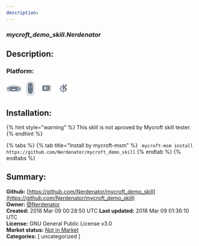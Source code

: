 ```yaml
---
description: 
---
```


### _mycroft_demo_skill.Nerdenator_  
## Description:  
  
### Platform:  
 ![Mark I](../.gitbook/assets/mark-1-icon.png)  ![Mark II](../.gitbook/assets/mark-2-icon.png)  ![Picroft](../.gitbook/assets/picroft-icon.png)  ![plasmoid](../.gitbook/assets/kde.png)   
## Installation:  
{% hint style="warning" %}
This skill is not aproved by Mycroft skill tester.
{% endhint %}
    
{% tabs %}
{% tab title="Install by mycroft-msm" %}
``` mycroft-msm install https://github.com/Nerdenator/mycroft_demo_skill```
{% endtab %}
  {% endtabs %}
    
## Summary:  
**Github:** [https://github.com/Nerdenator/mycroft_demo_skill](https://github.com/Nerdenator/mycroft_demo_skill)  
**Owner:** [@Nerdenator](https://github.com/Nerdenator)  
**Created:** 2018 Mar 09 00:28:50 UTC  **Last updated:** 2018 Mar 09 01:36:10 UTC  
**License:** GNU General Public License v3.0  
**Market status:** [Not in Market](https://market.mycroft.ai/skill/)  
**Categories:** [ uncategorized ]   
